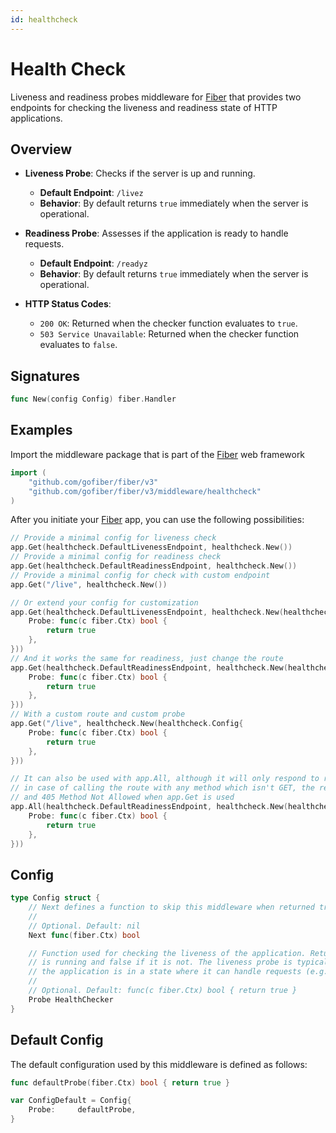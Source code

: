 ```yaml
---
id: healthcheck
---
```


# Health Check

Liveness and readiness probes middleware for [Fiber](https://github.com/gofiber/fiber) that provides two endpoints for checking the liveness and readiness state of HTTP applications.

## Overview

- **Liveness Probe**: Checks if the server is up and running.
  - **Default Endpoint**: `/livez`
  - **Behavior**: By default returns `true` immediately when the server is operational.

- **Readiness Probe**: Assesses if the application is ready to handle requests.
  - **Default Endpoint**: `/readyz`
  - **Behavior**: By default returns `true` immediately when the server is operational.

- **HTTP Status Codes**:
  - `200 OK`: Returned when the checker function evaluates to `true`.
  - `503 Service Unavailable`: Returned when the checker function evaluates to `false`.

## Signatures

```go
func New(config Config) fiber.Handler
```

## Examples

Import the middleware package that is part of the [Fiber](https://github.com/gofiber/fiber) web framework
```go
import (
    "github.com/gofiber/fiber/v3"
    "github.com/gofiber/fiber/v3/middleware/healthcheck"
)
```

After you initiate your [Fiber](https://github.com/gofiber/fiber) app, you can use the following possibilities:

```go
// Provide a minimal config for liveness check
app.Get(healthcheck.DefaultLivenessEndpoint, healthcheck.New())
// Provide a minimal config for readiness check
app.Get(healthcheck.DefaultReadinessEndpoint, healthcheck.New())
// Provide a minimal config for check with custom endpoint
app.Get("/live", healthcheck.New())

// Or extend your config for customization
app.Get(healthcheck.DefaultLivenessEndpoint, healthcheck.New(healthcheck.Config{
    Probe: func(c fiber.Ctx) bool {
        return true
    },
}))
// And it works the same for readiness, just change the route
app.Get(healthcheck.DefaultReadinessEndpoint, healthcheck.New(healthcheck.Config{
    Probe: func(c fiber.Ctx) bool {
        return true
    },
}))
// With a custom route and custom probe
app.Get("/live", healthcheck.New(healthcheck.Config{
    Probe: func(c fiber.Ctx) bool {
        return true
    },
}))

// It can also be used with app.All, although it will only respond to requests with the GET method
// in case of calling the route with any method which isn't GET, the return will be 404 Not Found when app.All is used
// and 405 Method Not Allowed when app.Get is used
app.All(healthcheck.DefaultReadinessEndpoint, healthcheck.New(healthcheck.Config{
    Probe: func(c fiber.Ctx) bool {
        return true
    },
}))
```

## Config

```go
type Config struct {
	// Next defines a function to skip this middleware when returned true.
	//
	// Optional. Default: nil
	Next func(fiber.Ctx) bool

	// Function used for checking the liveness of the application. Returns true if the application
	// is running and false if it is not. The liveness probe is typically used to indicate if 
	// the application is in a state where it can handle requests (e.g., the server is up and running).
	//
	// Optional. Default: func(c fiber.Ctx) bool { return true }
	Probe HealthChecker
}
```

## Default Config

The default configuration used by this middleware is defined as follows:
```go
func defaultProbe(fiber.Ctx) bool { return true }

var ConfigDefault = Config{
	Probe:     defaultProbe,
}
```
